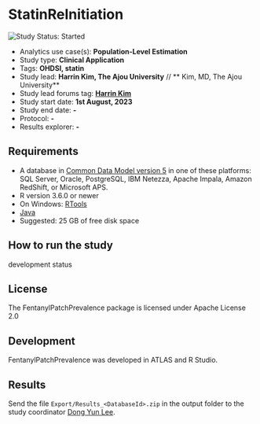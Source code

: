 StatinReInitiation
=================
<img src="https://img.shields.io/badge/Study%20Status-Started-blue.svg" alt="Study Status: Started">

- Analytics use case(s): **Population-Level Estimation**
- Study type: **Clinical Application**
- Tags: **OHDSI, statin**
- Study lead: **Harrin Kim, The Ajou University** // 
              ** Kim, MD, The Ajou University** 
- Study lead forums tag:  **[Harrin Kim](https://github.com/ABMI)**
- Study start date: **1st August, 2023**
- Study end date: **-**
- Protocol: **-**
- Results explorer: **-**


## Requirements
- A database in [Common Data Model version 5](https://github.com/OHDSI/CommonDataModel) in one of these platforms: SQL Server, Oracle, PostgreSQL, IBM Netezza, Apache Impala, Amazon RedShift, or Microsoft APS.
- R version 3.6.0 or newer
- On Windows: [RTools](http://cran.r-project.org/bin/windows/Rtools/)
- [Java](http://java.com)
- Suggested: 25 GB of free disk space

## How to run the study

development status

## License

The FentanylPatchPrevalence package is licensed under Apache License 2.0

## Development
 
FentanylPatchPrevalence was developed in ATLAS and R Studio.

## Results

Send the file `Export/Results_<DatabaseId>.zip` in the output folder to the study coordinator [Dong Yun Lee](mailto:dongyun909@gmail.com).
